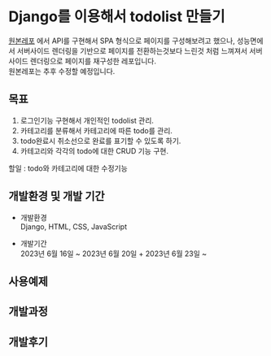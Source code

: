 # Django를 이용해서 todolist 만들기

[원본레포](https://github.com/kimbareum/Todolist) 에서 API를 구현해서 SPA 형식으로 페이지를 구성해보려고 했으나, 성능면에서 서버사이드 렌더링을 기반으로 페이지를 전환하는것보다 느린것 처럼 느껴져서 서버사이드 렌더링으로 페이지를 재구성한 레포입니다.  
원본레포는 추후 수정할 예정입니다.

## 목표

1. 로그인기능 구현해서 개인적인 todolist 관리.
2. 카테고리를 분류해서 카테고리에 따른 todo를 관리.
3. todo완료시 취소선으로 완료를 표기할 수 있도록 하기.
4. 카테고리와 각각의 todo에 대한 CRUD 기능 구현.

할일 : todo와 카테고리에 대한 수정기능

## 개발환경 및 개발 기간

-   개발환경  
    Django, HTML, CSS, JavaScript

-   개발기간  
    2023년 6월 16일 ~ 2023년 6월 20일 + 2023년 6월 23일 ~ 

## 사용예제

## 개발과정

## 개발후기
